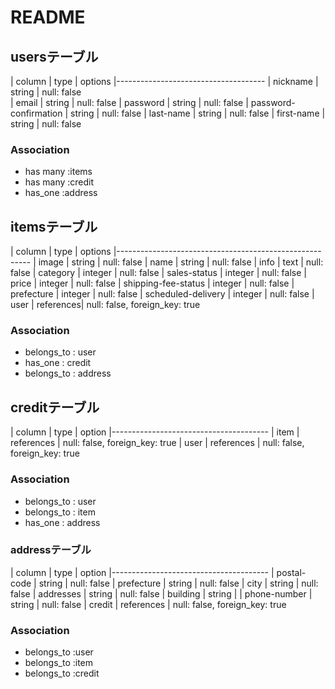 # README

## usersテーブル

| column                |  type     |  options
|-------------------------------------
| nickname              |  string   | null: false    
| email                 |  string   | null: false
| password              |  string   | null: false
| password-confirmation |  string   | null: false
| last-name             |  string   | null: false
| first-name            |  string   | null: false

### Association
- has many :items
- has many :credit
- has_one :address

## itemsテーブル

| column                    | type     |  options
|--------------------------------------------------------
| image                | string   | null: false 
| name                 | string   | null: false 
| info                 | text     | null: false 
| category             | integer  | null: false 
| sales-status         | integer  | null: false 
| price                | integer  | null: false 
| shipping-fee-status  | integer  | null: false 
| prefecture           | integer  | null: false 
| scheduled-delivery   | integer  | null: false 
| user                 | references| null: false, foreign_key: true

### Association

- belongs_to : user
- has_one    : credit
- belongs_to : address

## creditテーブル

| column  | type      | option
|--------------------------------------- 
| item   | references | null: false, foreign_key: true
| user   | references | null: false, foreign_key: true

### Association

- belongs_to : user
- belongs_to : item
- has_one    : address

### addressテーブル
 
| column       | type   | option
|---------------------------------------
| postal-code  | string | null: false
| prefecture   | string | null: false
| city         | string | null: false
| addresses    | string | null: false
| building     | string | 
| phone-number | string | null: false
| credit       | references | null: false, foreign_key: true

### Association

- belongs_to :user
- belongs_to :item
- belongs_to :credit